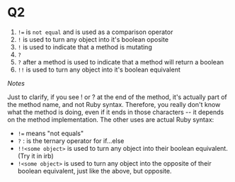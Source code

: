 # Q2

1. `!=` is `not equal` and is used as a comparison operator
2.  `!` is used to turn any object into it's boolean oposite
3. `!` is used to indicate that a method is mutating
4. `?`
5. `?` after a method is used to indicate that a method will return a boolean
6. `!!` is used to turn any object into it's boolean equivalent

*Notes*

Just to clarify, if you see ! or ? at the end of the method, it's actually part of the method name, and not Ruby syntax. Therefore, you really don't know what the method is doing, even if it ends in those characters -- it depends on the method implementation. The other uses are actual Ruby syntax:

* `!=` means "not equals"
* `?` : is the ternary operator for if...else
* `!!<some object>` is used to turn any object into their boolean equivalent. (Try it in irb)
* `!<some object>` is used to turn any object into the opposite of their boolean equivalent, just like the above, but opposite.

